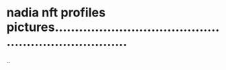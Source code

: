 # nadia nft profiles pictures.......................................................................
..
